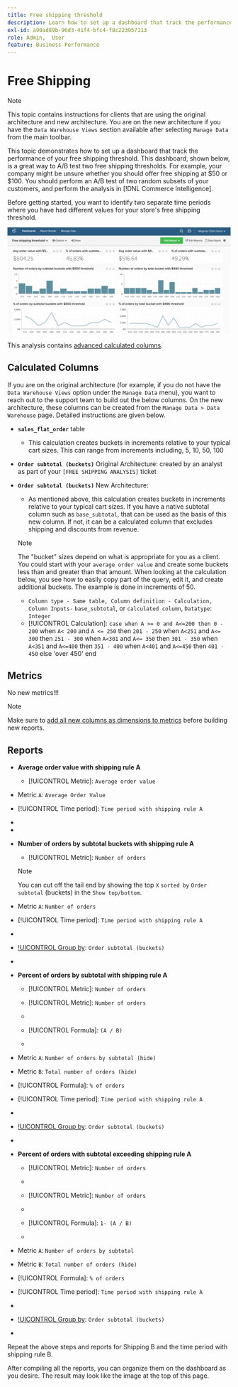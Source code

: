 ```yaml
---
title: Free shipping threshold
description: Learn how to set up a dashboard that track the performance of your free shipping threshold.
exl-id: a90ad89b-96d3-41f4-bfc4-f8c223957113
role: Admin,  User
feature: Business Performance
---
```

# Free Shipping

>[!NOTE]
>
>This topic contains instructions for clients that are using the original architecture and new architecture. You are on the new architecture if you have the `Data Warehouse Views` section available after selecting `Manage Data` from the main toolbar.

This topic demonstrates how to set up a dashboard that track the performance of your free shipping threshold. This dashboard, shown below, is a great way to A/B test two free shipping thresholds. For example, your company might be unsure whether you should offer free shipping at $50 or $100. You should perform an A/B test of two random subsets of your customers, and perform the analysis in [!DNL Commerce Intelligence].

Before getting started, you want to identify two separate time periods where you have had different values for your store's free shipping threshold.

![](../../assets/free_shipping_threshold.png)

This analysis contains [advanced calculated columns](../data-warehouse-mgr/adv-calc-columns.md).

## Calculated Columns

If you are on the original architecture (for example, if you do not have the `Data Warehouse Views` option under the `Manage Data` menu), you want to reach out to the support team to build out the below columns. On the new architecture, these columns can be created from the `Manage Data > Data Warehouse` page. Detailed instructions are given below.

* **`sales_flat_order`** table
  * This calculation creates buckets in increments relative to your typical cart sizes. This can range from increments including, 5, 10, 50, 100

* **`Order subtotal (buckets)`** Original Architecture: created by an analyst as part of your `[FREE SHIPPING ANALYSIS]` ticket
* **`Order subtotal (buckets)`** New Architecture:
  * As mentioned above, this calculation creates buckets in increments relative to your typical cart sizes. If you have a native subtotal column such as `base_subtotal`, that can be used as the basis of this new column. If not, it can be a calculated column that excludes shipping and discounts from revenue. 

   >[!NOTE]
   >
   >The "bucket" sizes depend on what is appropriate for you as a client. You could start with your `average order value` and create some buckets less than and greater than that amount. When looking at the calculation below, you see how to easily copy part of the query, edit it, and create additional buckets. The example is done in increments of 50.

  * `Column type - Same table, Column definition - Calculation, Column Inputs-` `base_subtotal`, or `calculated column`, `Datatype`: `Integer`
  * [!UICONTROL Calculation]: `case when A >= 0 and A<=200 then 0 - 200`
    when `A< 200` and `A <= 250` then `201 - 250`
    when `A<251` and `A<= 300` then `251 - 300`
    when `A<301` and `A<= 350` then `301 - 350`
    when `A<351` and `A<=400` then `351 - 400`
    when `A<401` and `A<=450` then `401 - 450`
    else 'over 450'
    end


## Metrics

No new metrics!!!

>[!NOTE]
>
>Make sure to [add all new columns as dimensions to metrics](../data-warehouse-mgr/manage-data-dimensions-metrics.md) before building new reports.

## Reports

* **Average order value with shipping rule A**
  * [!UICONTROL Metric]: `Average order value`

* Metric `A`: `Average Order Value`
* [!UICONTROL Time period]: `Time period with shipping rule A`
* [!UICONTROL Interval]: `None`
* [!UICONTROL Chart Type]: `Scalar`

* **Number of orders by subtotal buckets with shipping rule A**
  * [!UICONTROL Metric]: `Number of orders`

  >[!NOTE]
  >
  >You can cut off the tail end by showing the top `X` `sorted by` `Order subtotal` (buckets) in the `Show top/bottom`.

* Metric `A`: `Number of orders`
* [!UICONTROL Time period]: `Time period with shipping rule A`
* [!UICONTROL Interval]: `None`
* [!UICONTROL Group by]: `Order subtotal (buckets)`
* [!UICONTROL Chart Type]: `Column`

* **Percent of orders by subtotal with shipping rule A**
  * [!UICONTROL Metric]: `Number of orders`

  * [!UICONTROL Metric]: `Number of orders`
  * [!UICONTROL Group by]: `Independent`
  * [!UICONTROL Formula]: `(A / B)`
  * [!UICONTROL Format]: `%`

* Metric `A`: `Number of orders by subtotal (hide)`
* Metric `B`: `Total number of orders (hide)`
* [!UICONTROL Formula]: `% of orders`
* [!UICONTROL Time period]: `Time period with shipping rule A`
* [!UICONTROL Interval]: `None`
* [!UICONTROL Group by]: `Order subtotal (buckets)`
* [!UICONTROL Chart Type]: `Line`

* **Percent of orders with subtotal exceeding shipping rule A**
  * [!UICONTROL Metric]: `Number of orders`
  * [!UICONTROL Perspective]: `Cumulative`

  * [!UICONTROL Metric]: `Number of orders`
  * [!UICONTROL Group by]: `Independent`

  * [!UICONTROL Formula]: `1- (A / B)`
  * [!UICONTROL Format]: `%`

* Metric `A`: `Number of orders by subtotal`
* Metric `B`: `Total number of orders (hide)`
* [!UICONTROL Formula]: `% of orders`
* [!UICONTROL Time period]: `Time period with shipping rule A`
* [!UICONTROL Interval]: `None`
* [!UICONTROL Group by]: `Order subtotal (buckets)`
* [!UICONTROL Chart Type]: `Line`


Repeat the above steps and reports for Shipping B and the time period with shipping rule B.

After compiling all the reports, you can organize them on the dashboard as you desire. The result may look like the image at the top of this page.

